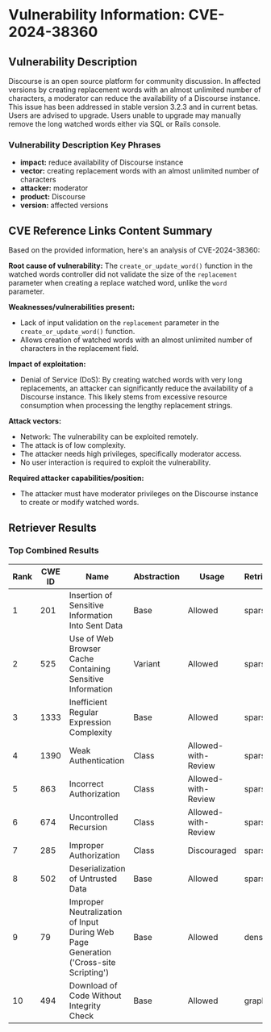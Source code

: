 # Vulnerability Information: CVE-2024-38360

## Vulnerability Description
Discourse is an open source platform for community discussion. In affected versions by creating replacement words with an almost unlimited number of characters, a moderator can reduce the availability of a Discourse instance. This issue has been addressed in stable version 3.2.3 and in current betas. Users are advised to upgrade. Users unable to upgrade may manually remove the long watched words either via SQL or Rails console.

### Vulnerability Description Key Phrases
- **impact:** reduce availability of Discourse instance
- **vector:** creating replacement words with an almost unlimited number of characters
- **attacker:** moderator
- **product:** Discourse
- **version:** affected versions

## CVE Reference Links Content Summary
Based on the provided information, here's an analysis of CVE-2024-38360:

**Root cause of vulnerability:**
The `create_or_update_word()` function in the watched words controller did not validate the size of the `replacement` parameter when creating a replace watched word, unlike the `word` parameter.

**Weaknesses/vulnerabilities present:**
- Lack of input validation on the `replacement` parameter in the `create_or_update_word()` function.
- Allows creation of watched words with an almost unlimited number of characters in the replacement field.

**Impact of exploitation:**
- Denial of Service (DoS): By creating watched words with very long replacements, an attacker can significantly reduce the availability of a Discourse instance. This likely stems from excessive resource consumption when processing the lengthy replacement strings.

**Attack vectors:**
- Network: The vulnerability can be exploited remotely.
- The attack is of low complexity.
- The attacker needs high privileges, specifically moderator access.
- No user interaction is required to exploit the vulnerability.

**Required attacker capabilities/position:**
- The attacker must have moderator privileges on the Discourse instance to create or modify watched words.

## Retriever Results

### Top Combined Results

| Rank | CWE ID | Name | Abstraction | Usage  | Retrievers | Individual Scores |
|------|--------|------|-------------|-------|------------|-------------------|
| 1 | 201 | Insertion of Sensitive Information Into Sent Data | Base | Allowed | sparse | 0.136 |
| 2 | 525 | Use of Web Browser Cache Containing Sensitive Information | Variant | Allowed | sparse | 0.129 |
| 3 | 1333 | Inefficient Regular Expression Complexity | Base | Allowed | sparse | 0.126 |
| 4 | 1390 | Weak Authentication | Class | Allowed-with-Review | sparse | 0.125 |
| 5 | 863 | Incorrect Authorization | Class | Allowed-with-Review | sparse | 0.124 |
| 6 | 674 | Uncontrolled Recursion | Class | Allowed-with-Review | sparse | 0.120 |
| 7 | 285 | Improper Authorization | Class | Discouraged | sparse | 0.120 |
| 8 | 502 | Deserialization of Untrusted Data | Base | Allowed | sparse | 0.118 |
| 9 | 79 | Improper Neutralization of Input During Web Page Generation ('Cross-site Scripting') | Base | Allowed | dense | 0.389 |
| 10 | 494 | Download of Code Without Integrity Check | Base | Allowed | graph | 0.002 |

